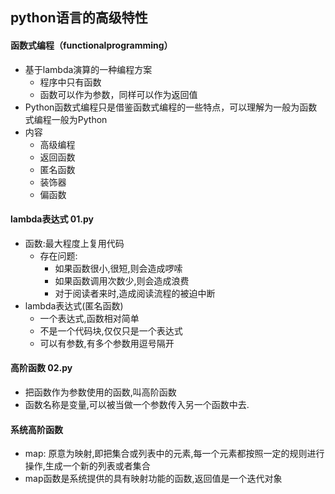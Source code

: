 ## python语言的高级特性
#### 函数式编程（functionalprogramming）
- 基于lambda演算的一种编程方案
  - 程序中只有函数
  - 函数可以作为参数，同样可以作为返回值
- Python函数式编程只是借鉴函数式编程的一些特点，可以理解为一般为函数式编程一般为Python
- 内容
  - 高级编程
  - 返回函数
  - 匿名函数
  - 装饰器
  - 偏函数
#### lambda表达式 01.py
- 函数:最大程度上复用代码
  - 存在问题: 
    - 如果函数很小,很短,则会造成啰嗦
    - 如果函数调用次数少,则会造成浪费
    - 对于阅读者来时,造成阅读流程的被迫中断
- lambda表达式(匿名函数)
  - 一个表达式,函数相对简单
  - 不是一个代码块,仅仅只是一个表达式
  - 可以有参数,有多个参数用逗号隔开

#### 高阶函数 02.py
- 把函数作为参数使用的函数,叫高阶函数
- 函数名称是变量,可以被当做一个参数传入另一个函数中去.
#### 系统高阶函数
  - map: 原意为映射,即把集合或列表中的元素,每一个元素都按照一定的规则进行操作,生成一个新的列表或者集合
  - map函数是系统提供的具有映射功能的函数,返回值是一个迭代对象
